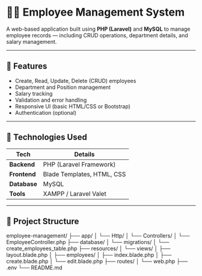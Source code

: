 # 🧑‍💼 Employee Management System

A web-based application built using **PHP (Laravel)** and **MySQL** to manage employee records — including CRUD operations, department details, and salary management.

---

## 📌 Features

- Create, Read, Update, Delete (CRUD) employees
- Department and Position management
- Salary tracking
- Validation and error handling
- Responsive UI (basic HTML/CSS or Bootstrap)
- Authentication (optional)

---

## 🔧 Technologies Used

| Tech         | Details                |
|--------------|------------------------|
| **Backend**  | PHP (Laravel Framework)|
| **Frontend** | Blade Templates, HTML, CSS |
| **Database** | MySQL                  |
| **Tools**    | XAMPP / Laravel Valet  |

---

## 📁 Project Structure
employee-management/
├── app/
│ └── Http/
│ └── Controllers/
│ └── EmployeeController.php
├── database/
│ └── migrations/
│ └── create_employees_table.php
├── resources/
│ └── views/
│ ├── layout.blade.php
│ ├── employees/
│ ├── index.blade.php
│ ├── create.blade.php
│ └── edit.blade.php
├── routes/
│ └── web.php
├── .env
└── README.md

